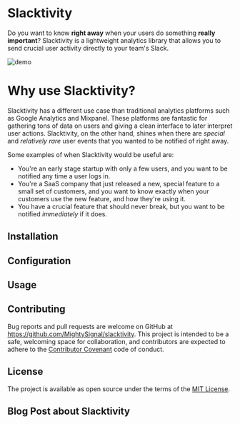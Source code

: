 # Slacktivity

Do you want to know **right away** when your users do something **really important**? Slacktivity is a lightweight analytics library that allows you to send crucial user activity directly to your team's Slack.

![demo]()

# Why use Slacktivity?

Slacktivity has a different use case than traditional analytics platforms such as Google Analytics and Mixpanel. These platforms are fantastic for gathering tons of data on users and giving a clean interface to later interpret user actions. Slacktivity, on the other hand, shines when there are *special* and *relatively rare* user events that you wanted to be notified of right away.

Some examples of when Slacktivity would be useful are:

* You're an early stage startup with only a few users, and you want to be notified any time a user logs in.
* You're a SaaS company that just released a new, special feature to a small set of customers, and you want to know exactly when your customers use the new feature, and how they're using it.
* You have a crucial feature that should never break, but you want to be notified *immediately* if it does.

## Installation

## Configuration

## Usage

## Contributing

Bug reports and pull requests are welcome on GitHub at https://github.com/MightySignal/slacktivity. This project is intended to be a safe, welcoming space for collaboration, and contributors are expected to adhere to the [Contributor Covenant](contributor-covenant.org) code of conduct.


## License

The project is available as open source under the terms of the [MIT License](http://opensource.org/licenses/MIT).

## Blog Post about Slacktivity

<Innsert blog post URL>

